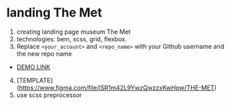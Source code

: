 # landing The Met
1. creating landing page museum The Met
2. technologies: bem, scss, grid, flexbox.
3. Replace `<your_account>` and `<repo_name>` with your Github username and the new repo name
- [DEMO LINK](https://Bogdan-Pohilko.github.io/The_Met/)
4.  [TEMPLATE] (https://www.figma.com/file/lSR1m42L9YwzQwzzxKwHpw/THE-MET)
6. use scss preprocessor
